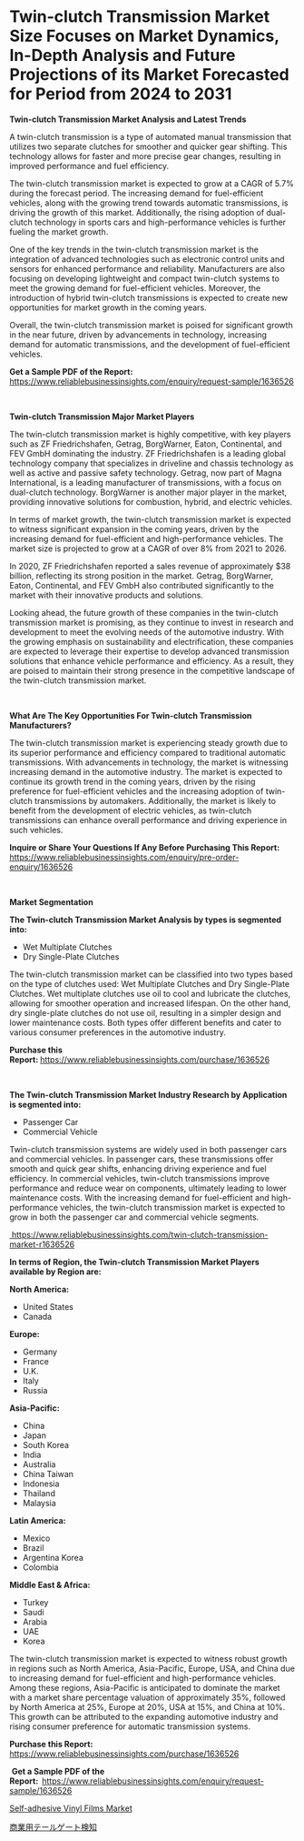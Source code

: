 <p><h1>Twin-clutch Transmission Market Size Focuses on Market Dynamics, In-Depth Analysis and Future Projections of its Market Forecasted for Period from 2024 to 2031</h1></p><p><strong>Twin-clutch Transmission Market Analysis and Latest Trends</strong></p>
<p><p>A twin-clutch transmission is a type of automated manual transmission that utilizes two separate clutches for smoother and quicker gear shifting. This technology allows for faster and more precise gear changes, resulting in improved performance and fuel efficiency.</p><p>The twin-clutch transmission market is expected to grow at a CAGR of 5.7% during the forecast period. The increasing demand for fuel-efficient vehicles, along with the growing trend towards automatic transmissions, is driving the growth of this market. Additionally, the rising adoption of dual-clutch technology in sports cars and high-performance vehicles is further fueling the market growth.</p><p>One of the key trends in the twin-clutch transmission market is the integration of advanced technologies such as electronic control units and sensors for enhanced performance and reliability. Manufacturers are also focusing on developing lightweight and compact twin-clutch systems to meet the growing demand for fuel-efficient vehicles. Moreover, the introduction of hybrid twin-clutch transmissions is expected to create new opportunities for market growth in the coming years.</p><p>Overall, the twin-clutch transmission market is poised for significant growth in the near future, driven by advancements in technology, increasing demand for automatic transmissions, and the development of fuel-efficient vehicles.</p></p>
<p><strong>Get a Sample PDF of the Report:&nbsp;</strong> <a href="https://www.reliablebusinessinsights.com/enquiry/request-sample/1636526">https://www.reliablebusinessinsights.com/enquiry/request-sample/1636526</a></p>
<p>&nbsp;</p>
<p><strong>Twin-clutch Transmission Major Market Players</strong></p>
<p><p>The twin-clutch transmission market is highly competitive, with key players such as ZF Friedrichshafen, Getrag, BorgWarner, Eaton, Continental, and FEV GmbH dominating the industry. ZF Friedrichshafen is a leading global technology company that specializes in driveline and chassis technology as well as active and passive safety technology. Getrag, now part of Magna International, is a leading manufacturer of transmissions, with a focus on dual-clutch technology. BorgWarner is another major player in the market, providing innovative solutions for combustion, hybrid, and electric vehicles.</p><p>In terms of market growth, the twin-clutch transmission market is expected to witness significant expansion in the coming years, driven by the increasing demand for fuel-efficient and high-performance vehicles. The market size is projected to grow at a CAGR of over 8% from 2021 to 2026.</p><p>In 2020, ZF Friedrichshafen reported a sales revenue of approximately $38 billion, reflecting its strong position in the market. Getrag, BorgWarner, Eaton, Continental, and FEV GmbH also contributed significantly to the market with their innovative products and solutions.</p><p>Looking ahead, the future growth of these companies in the twin-clutch transmission market is promising, as they continue to invest in research and development to meet the evolving needs of the automotive industry. With the growing emphasis on sustainability and electrification, these companies are expected to leverage their expertise to develop advanced transmission solutions that enhance vehicle performance and efficiency. As a result, they are poised to maintain their strong presence in the competitive landscape of the twin-clutch transmission market.</p></p>
<p>&nbsp;</p>
<p><strong>What Are The Key Opportunities For Twin-clutch Transmission Manufacturers?</strong></p>
<p><p>The twin-clutch transmission market is experiencing steady growth due to its superior performance and efficiency compared to traditional automatic transmissions. With advancements in technology, the market is witnessing increasing demand in the automotive industry. The market is expected to continue its growth trend in the coming years, driven by the rising preference for fuel-efficient vehicles and the increasing adoption of twin-clutch transmissions by automakers. Additionally, the market is likely to benefit from the development of electric vehicles, as twin-clutch transmissions can enhance overall performance and driving experience in such vehicles.</p></p>
<p><strong>Inquire or Share Your Questions If Any Before Purchasing This Report:</strong> <a href="https://www.reliablebusinessinsights.com/enquiry/pre-order-enquiry/1636526">https://www.reliablebusinessinsights.com/enquiry/pre-order-enquiry/1636526</a></p>
<p>&nbsp;</p>
<p><strong>Market Segmentation</strong></p>
<p><strong>The Twin-clutch Transmission Market Analysis by types is segmented into:</strong></p>
<p><ul><li>Wet Multiplate Clutches</li><li>Dry Single-Plate Clutches</li></ul></p>
<p><p>The twin-clutch transmission market can be classified into two types based on the type of clutches used: Wet Multiplate Clutches and Dry Single-Plate Clutches. Wet multiplate clutches use oil to cool and lubricate the clutches, allowing for smoother operation and increased lifespan. On the other hand, dry single-plate clutches do not use oil, resulting in a simpler design and lower maintenance costs. Both types offer different benefits and cater to various consumer preferences in the automotive industry.</p></p>
<p><strong>Purchase this Report:&nbsp;</strong><a href="https://www.reliablebusinessinsights.com/purchase/1636526">https://www.reliablebusinessinsights.com/purchase/1636526</a></p>
<p>&nbsp;</p>
<p><strong>The Twin-clutch Transmission Market Industry Research by Application is segmented into:</strong></p>
<p><ul><li>Passenger Car</li><li>Commercial Vehicle</li></ul></p>
<p><p>Twin-clutch transmission systems are widely used in both passenger cars and commercial vehicles. In passenger cars, these transmissions offer smooth and quick gear shifts, enhancing driving experience and fuel efficiency. In commercial vehicles, twin-clutch transmissions improve performance and reduce wear on components, ultimately leading to lower maintenance costs. With the increasing demand for fuel-efficient and high-performance vehicles, the twin-clutch transmission market is expected to grow in both the passenger car and commercial vehicle segments.</p></p>
<p><a href="https://www.reliablebusinessinsights.com/twin-clutch-transmission-market-r1636526">&nbsp;https://www.reliablebusinessinsights.com/twin-clutch-transmission-market-r1636526</a></p>
<p><strong>In terms of Region, the Twin-clutch Transmission Market Players available by Region are:</strong></p>
<p>
    <p> <strong> North America: </strong>
        <ul>
            <li>United States</li>
            <li>Canada</li>
        </ul>
        </p> 
    <p> <strong> Europe: </strong>
        <ul>
            <li>Germany</li>
            <li>France</li>
            <li>U.K.</li>
            <li>Italy</li>
            <li>Russia</li>
        </ul>
        </p> 
    <p> <strong> Asia-Pacific: </strong>
        <ul>
            <li>China</li>
            <li>Japan</li>
            <li>South Korea</li>
            <li>India</li>
            <li>Australia</li>
            <li>China Taiwan</li>
            <li>Indonesia</li>
            <li>Thailand</li>
            <li>Malaysia</li>
        </ul>
        </p> 
    <p> <strong> Latin America: </strong>
        <ul>
            <li>Mexico</li>
            <li>Brazil</li>
            <li>Argentina Korea</li>
            <li>Colombia</li>
        </ul>
        </p> 
    <p> <strong> Middle East & Africa: </strong>
        <ul>
            <li>Turkey</li>
            <li>Saudi</li>
            <li>Arabia</li>
            <li>UAE</li>
            <li>Korea</li>
        </ul>
    </p>
    </p>
<p><p>The twin-clutch transmission market is expected to witness robust growth in regions such as North America, Asia-Pacific, Europe, USA, and China due to increasing demand for fuel-efficient and high-performance vehicles. Among these regions, Asia-Pacific is anticipated to dominate the market with a market share percentage valuation of approximately 35%, followed by North America at 25%, Europe at 20%, USA at 15%, and China at 10%. This growth can be attributed to the expanding automotive industry and rising consumer preference for automatic transmission systems.</p></p>
<p><strong>Purchase this Report: </strong><a href="https://www.reliablebusinessinsights.com/purchase/1636526">https://www.reliablebusinessinsights.com/purchase/1636526</a></p>
<p>&nbsp;<strong>Get a Sample PDF of the Report:&nbsp;&nbsp;</strong><a href="https://www.reliablebusinessinsights.com/enquiry/request-sample/1636526">https://www.reliablebusinessinsights.com/enquiry/request-sample/1636526</a></p>
<p><strong></strong></p>
<p><p><a href="https://view.publitas.com/reportprime-1/self-adhesive-vinyl-films-market-insights-into-market-cagr-market-trends-and-growth-strategies/">Self-adhesive Vinyl Films Market</a></p><p><a href="https://github.com/VernieBarton2023/Market-Research-Report-List-1/blob/main/388051292381.md">商業用テールゲート検知</a></p></p>